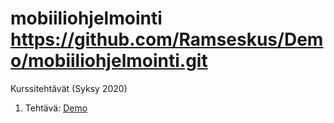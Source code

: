 # mobiiliohjelmointi https://github.com/Ramseskus/Demo/mobiiliohjelmointi.git
Kurssitehtävät (Syksy 2020)

1. Tehtävä: [Demo](/installation-demo/App.js)
